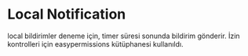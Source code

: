 # Local Notification
<p> local bildirimler deneme için, timer süresi sonunda bildirim gönderir. İzin kontrolleri için easypermissions kütüphanesi kullanıldı.</p>
